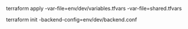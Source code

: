 terraform apply -var-file=env/dev/variables.tfvars -var-file=shared.tfvars

terraform init -backend-config=env/dev/backend.conf